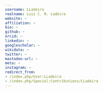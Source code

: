 ```yaml
---
username: LLadeira
realname: Luiz C. M. Ladeira
website: ~
affiliation: ~
bio: ~
github: ~
orcid: ~
linkedin: ~
googlescholar: ~
wikidata: ~
twitter: ~
mastodon-url: ~
meta: ~
instagram: ~
redirect_from:
- /index.php/User:LLadeira
- /index.php/Special:Contributions/LLadeira
---
```

